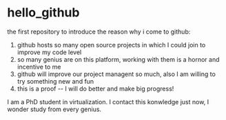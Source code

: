hello_github
============

the first repository to introduce the reason why i come to github:

1. github hosts so many open source projects in which I could join to improve my code level
2. so many genius are on this platform, working with them is a hornor and incentive to me
3. github will improve our project managent so much, also I am willing to try something new and fun 
4. this is a proof -- I will do better and make big progress!

I am a PhD student in virtualization. I contact this konwledge just now, I wonder study from every genius.
